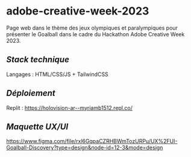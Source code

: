# adobe-creative-week-2023
Page web dans le thème des jeux olympiques et paralympiques pour présenter le Goalball dans le cadre du Hackathon Adobe Creative Week 2023.

## _Stack technique_

Langages : HTML/CSS/JS + TailwindCSS

## _Déploiement_

Replit : https://holovision-ar--myriamb1512.repl.co/

## _Maquette UX/UI_

https://www.figma.com/file/rxl6GqpaCZRHBWmTozURPu/UX%2FUI-Goalball-Discovery?type=design&node-id=12-3&mode=design
